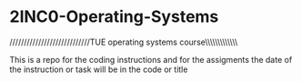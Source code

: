 # 2INC0-Operating-Systems
////////////////////////////TUE operating systems course\\\\\\\\\\\\\\\\\\\\\\\\\\


This is a repo for the coding instructions and for the assigments
the date of the instruction or task will be in the code or title
